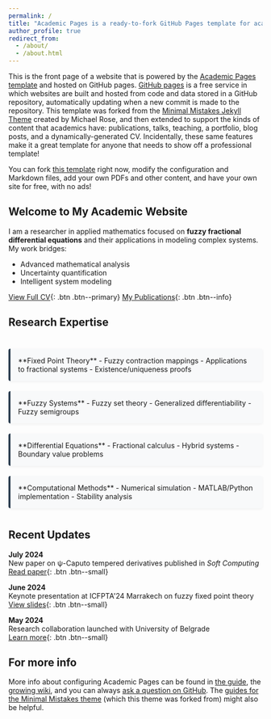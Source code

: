 ```yaml
---
permalink: /
title: "Academic Pages is a ready-to-fork GitHub Pages template for academic personal websites"
author_profile: true
redirect_from: 
  - /about/
  - /about.html
---
```


This is the front page of a website that is powered by the [Academic Pages template](https://github.com/academicpages/academicpages.github.io) and hosted on GitHub pages. [GitHub pages](https://pages.github.com) is a free service in which websites are built and hosted from code and data stored in a GitHub repository, automatically updating when a new commit is made to the repository. This template was forked from the [Minimal Mistakes Jekyll Theme](https://mmistakes.github.io/minimal-mistakes/) created by Michael Rose, and then extended to support the kinds of content that academics have: publications, talks, teaching, a portfolio, blog posts, and a dynamically-generated CV. Incidentally, these same features make it a great template for anyone that needs to show off a professional template!

 You can fork [this template](https://github.com/academicpages/academicpages.github.io) right now, modify the configuration and Markdown files, add your own PDFs and other content, and have your own site for free, with no ads!

## Welcome to My Academic Website

I am a researcher in applied mathematics focused on **fuzzy fractional differential equations** and their applications in modeling complex systems. My work bridges:

- Advanced mathematical analysis
- Uncertainty quantification
- Intelligent system modeling

[View Full CV](/cv/){: .btn .btn--primary} [My Publications](/publications/){: .btn .btn--info}

## Research Expertise

<div class="expertise-grid">

<div class="expertise-card" markdown="1">
**Fixed Point Theory**  
- Fuzzy contraction mappings  
- Applications to fractional systems  
- Existence/uniqueness proofs
</div>

<div class="expertise-card" markdown="1">
**Fuzzy Systems**  
- Fuzzy set theory  
- Generalized differentiability  
- Fuzzy semigroups
</div>

<div class="expertise-card" markdown="1">
**Differential Equations**  
- Fractional calculus  
- Hybrid systems  
- Boundary value problems
</div>

<div class="expertise-card" markdown="1">
**Computational Methods**  
- Numerical simulation  
- MATLAB/Python implementation  
- Stability analysis
</div>

</div>

## Recent Updates

**July 2024**  
New paper on ψ-Caputo tempered derivatives published in *Soft Computing*  
[Read paper](https://doi.org/10.1007/s00500-024-09821-w){: .btn .btn--small}

**June 2024**  
Keynote presentation at ICFPTA'24 Marrakech on fuzzy fixed point theory  
[View slides](/files/slides/icfpta2024-slides.pdf){: .btn .btn--small}

**May 2024**  
Research collaboration launched with University of Belgrade  
[Learn more](/projects/){: .btn .btn--small}

<style>
.expertise-grid {
  display: grid;
  grid-template-columns: repeat(auto-fit, minmax(250px, 1fr));
  gap: 20px;
  margin: 40px 0;
}
.expertise-card {
  background: #f8f9fa;
  border-left: 4px solid #2c3e50;
  border-radius: 4px;
  padding: 15px;
  box-shadow: 0 2px 5px rgba(0,0,0,0.05);
  transition: transform 0.3s;
}
.expertise-card:hover {
  transform: translateY(-5px);
}
.btn--small {
  padding: 3px 8px;
  font-size: 0.8em;
  margin-top: 5px;
}
</style>
For more info
------
More info about configuring Academic Pages can be found in [the guide](https://academicpages.github.io/markdown/), the [growing wiki](https://github.com/academicpages/academicpages.github.io/wiki), and you can always [ask a question on GitHub](https://github.com/academicpages/academicpages.github.io/discussions). The [guides for the Minimal Mistakes theme](https://mmistakes.github.io/minimal-mistakes/docs/configuration/) (which this theme was forked from) might also be helpful.
